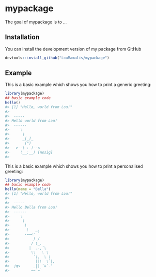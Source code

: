 
<!-- README.md is generated from README.Rmd. Please edit that file -->

# mypackage

<!-- badges: start -->
<!-- badges: end -->

The goal of mypackage is to …

## Installation

You can install the development version of my package from GitHub

``` r
devtools::install_github("LouMamalis/mypackage")
```

## Example

This is a basic example which shows you how to print a generic greeting:

``` r
library(mypackage)
## basic example code
hello()
#> [1] "Hello, world from Lou!"
#> 
#>  ----- 
#> Hello world from Lou! 
#>  ------ 
#>     \   
#>      \
#>      _[_]_
#>       (")
#>   >--( : )--<
#>     (__:__) [nosig]
#> 
```

This is a basic example which shows you how to print a personalised
greeting:

``` r
library(mypackage)
## basic example code
hello(name = "Bella")
#> [1] "Hello, world from Lou!"
#> 
#>  ----- 
#> Hello Bella from Lou! 
#>  ------ 
#>     \   
#>      \  
#>       \
#>        \   _,
#>       -==<' `
#>           ) /
#>          / (_.
#>         |  ,-,`\
#>          \\   \ \
#>           `\,  \ \
#>            ||\  \`|,
#>  jgs      _|| `=`-'
#>          ~~`~`
```
